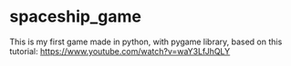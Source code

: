 # spaceship_game
This is my first game made in python, with pygame library, based on this tutorial: https://www.youtube.com/watch?v=waY3LfJhQLY

